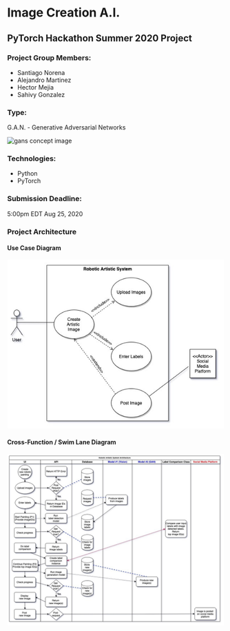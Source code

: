 # Image Creation A.I.
## PyTorch Hackathon Summer 2020 Project

### Project Group Members:
- Santiago Norena
- Alejandro Martinez
- Hector Mejia
- Sahivy Gonzalez

### Type:
G.A.N. - Generative Adversarial Networks

![gans concept image](gans_image.png)

### Technologies:
- Python
- PyTorch

### Submission Deadline:
5:00pm EDT Aug 25, 2020

### Project Architecture

#### Use Case Diagram

![use case diagram](UML-diagrams/UseCaseDiagram-PytorchHackaton-Jul20_20.jpg)

#### Cross-Function / Swim Lane Diagram

![cross-function / swim lane diagram](UML-diagrams/Cross-funtional_SwimlaneDiagram-PyTorchHackathon-Jul20_20.jpg)

